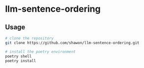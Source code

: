 # llm-sentence-ordering

## Usage

```bash
# clone the repository
git clone https://github.com/shawon/llm-sentence-ordering.git

# install the poetry environment
poetry shell
poetry install
```
